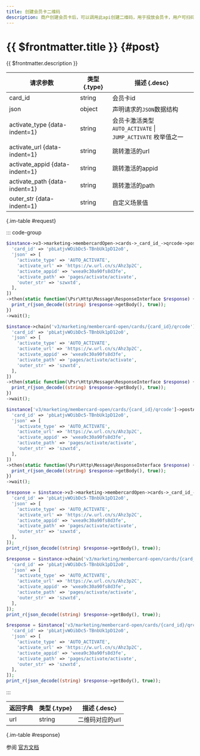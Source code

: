 ```yaml
---
title: 创建会员卡二维码
description: 商户创建会员卡后，可以调用此api创建二维码，用于投放会员卡，用户可扫码开通会员卡
---
```


# {{ $frontmatter.title }} {#post}

{{ $frontmatter.description }}

| 请求参数 | 类型 {.type} | 描述 {.desc}
| --- | --- | ---
| card_id | string | 会员卡id
| json | object | 声明请求的`JSON`数据结构
| activate_type {data-indent=1} | string | 会员卡激活类型<br/>`AUTO_ACTIVATE` \| `JUMP_ACTIVATE` 枚举值之一
| activate_url {data-indent=1} | string | 跳转激活的url
| activate_appid {data-indent=1} | string | 跳转激活的appid
| activate_path {data-indent=1} | string | 跳转激活的path
| outer_str {data-indent=1} | string | 自定义场景值

{.im-table #request}

::: code-group

```php [异步纯链式]
$instance->v3->marketing->membercardOpen->cards->_card_id_->qrcode->postAsync([
  'card_id' => 'pbLatjvWOibDc5-TBnbUk1pD12o0',
  'json' => [
    'activate_type' => 'AUTO_ACTIVATE',
    'activate_url' => 'https://w.url.cn/s/Ahz3p2C',
    'activate_appid' => 'wxea9c30a90fs8d3fe',
    'activate_path' => 'pages/activate/activate',
    'outer_str' => 'szwxtd',
  ],
])
->then(static function(\Psr\Http\Message\ResponseInterface $response) {
  print_r(json_decode((string) $response->getBody(), true));
})
->wait();
```

```php [异步声明式]
$instance->chain('v3/marketing/membercard-open/cards/{card_id}/qrcode')->postAsync([
  'card_id' => 'pbLatjvWOibDc5-TBnbUk1pD12o0',
  'json' => [
    'activate_type' => 'AUTO_ACTIVATE',
    'activate_url' => 'https://w.url.cn/s/Ahz3p2C',
    'activate_appid' => 'wxea9c30a90fs8d3fe',
    'activate_path' => 'pages/activate/activate',
    'outer_str' => 'szwxtd',
  ],
])
->then(static function(\Psr\Http\Message\ResponseInterface $response) {
  print_r(json_decode((string) $response->getBody(), true));
})
->wait();
```

```php [异步属性式]
$instance['v3/marketing/membercard-open/cards/{card_id}/qrcode']->postAsync([
  'card_id' => 'pbLatjvWOibDc5-TBnbUk1pD12o0',
  'json' => [
    'activate_type' => 'AUTO_ACTIVATE',
    'activate_url' => 'https://w.url.cn/s/Ahz3p2C',
    'activate_appid' => 'wxea9c30a90fs8d3fe',
    'activate_path' => 'pages/activate/activate',
    'outer_str' => 'szwxtd',
  ],
])
->then(static function(\Psr\Http\Message\ResponseInterface $response) {
  print_r(json_decode((string) $response->getBody(), true));
})
->wait();
```

```php [同步纯链式]
$response = $instance->v3->marketing->membercardOpen->cards->_card_id_->qrcode->post([
  'card_id' => 'pbLatjvWOibDc5-TBnbUk1pD12o0',
  'json' => [
    'activate_type' => 'AUTO_ACTIVATE',
    'activate_url' => 'https://w.url.cn/s/Ahz3p2C',
    'activate_appid' => 'wxea9c30a90fs8d3fe',
    'activate_path' => 'pages/activate/activate',
    'outer_str' => 'szwxtd',
  ],
]);
print_r(json_decode((string) $response->getBody(), true));
```

```php [同步声明式]
$response = $instance->chain('v3/marketing/membercard-open/cards/{card_id}/qrcode')->post([
  'card_id' => 'pbLatjvWOibDc5-TBnbUk1pD12o0',
  'json' => [
    'activate_type' => 'AUTO_ACTIVATE',
    'activate_url' => 'https://w.url.cn/s/Ahz3p2C',
    'activate_appid' => 'wxea9c30a90fs8d3fe',
    'activate_path' => 'pages/activate/activate',
    'outer_str' => 'szwxtd',
  ],
]);
print_r(json_decode((string) $response->getBody(), true));
```

```php [同步属性式]
$response = $instance['v3/marketing/membercard-open/cards/{card_id}/qrcode']->post([
  'card_id' => 'pbLatjvWOibDc5-TBnbUk1pD12o0',
  'json' => [
    'activate_type' => 'AUTO_ACTIVATE',
    'activate_url' => 'https://w.url.cn/s/Ahz3p2C',
    'activate_appid' => 'wxea9c30a90fs8d3fe',
    'activate_path' => 'pages/activate/activate',
    'outer_str' => 'szwxtd',
  ],
]);
print_r(json_decode((string) $response->getBody(), true));
```

:::

| 返回字典 | 类型 {.type} | 描述 {.desc}
| --- | --- | ---
| url | string | 二维码对应的url

{.im-table #response}

参阅 [官方文档](https://pay.weixin.qq.com/wiki/doc/apiv3/wxpay/marketing/membercard_open/chapter4_3.shtml)
